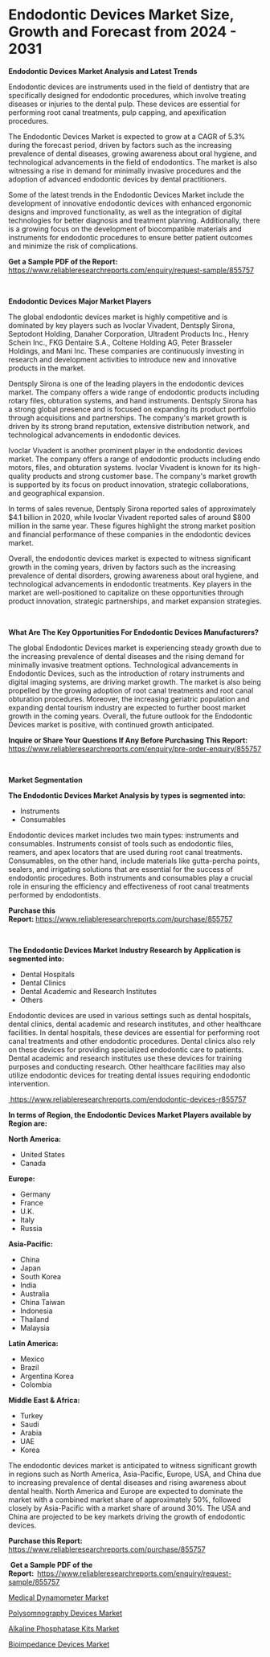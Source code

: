 <p><h1>Endodontic Devices Market Size, Growth and Forecast from 2024 - 2031</h1></p><p><strong>Endodontic Devices Market Analysis and Latest Trends</strong></p>
<p><p>Endodontic devices are instruments used in the field of dentistry that are specifically designed for endodontic procedures, which involve treating diseases or injuries to the dental pulp. These devices are essential for performing root canal treatments, pulp capping, and apexification procedures.</p><p>The Endodontic Devices Market is expected to grow at a CAGR of 5.3% during the forecast period, driven by factors such as the increasing prevalence of dental diseases, growing awareness about oral hygiene, and technological advancements in the field of endodontics. The market is also witnessing a rise in demand for minimally invasive procedures and the adoption of advanced endodontic devices by dental practitioners.</p><p>Some of the latest trends in the Endodontic Devices Market include the development of innovative endodontic devices with enhanced ergonomic designs and improved functionality, as well as the integration of digital technologies for better diagnosis and treatment planning. Additionally, there is a growing focus on the development of biocompatible materials and instruments for endodontic procedures to ensure better patient outcomes and minimize the risk of complications.</p></p>
<p><strong>Get a Sample PDF of the Report:&nbsp;</strong> <a href="https://www.reliableresearchreports.com/enquiry/request-sample/855757">https://www.reliableresearchreports.com/enquiry/request-sample/855757</a></p>
<p>&nbsp;</p>
<p><strong>Endodontic Devices Major Market Players</strong></p>
<p><p>The global endodontic devices market is highly competitive and is dominated by key players such as Ivoclar Vivadent, Dentsply Sirona, Septodont Holding, Danaher Corporation, Ultradent Products Inc., Henry Schein Inc., FKG Dentaire S.A., Coltene Holding AG, Peter Brasseler Holdings, and Mani Inc. These companies are continuously investing in research and development activities to introduce new and innovative products in the market.</p><p>Dentsply Sirona is one of the leading players in the endodontic devices market. The company offers a wide range of endodontic products including rotary files, obturation systems, and hand instruments. Dentsply Sirona has a strong global presence and is focused on expanding its product portfolio through acquisitions and partnerships. The company's market growth is driven by its strong brand reputation, extensive distribution network, and technological advancements in endodontic devices.</p><p>Ivoclar Vivadent is another prominent player in the endodontic devices market. The company offers a range of endodontic products including endo motors, files, and obturation systems. Ivoclar Vivadent is known for its high-quality products and strong customer base. The company's market growth is supported by its focus on product innovation, strategic collaborations, and geographical expansion.</p><p>In terms of sales revenue, Dentsply Sirona reported sales of approximately $4.1 billion in 2020, while Ivoclar Vivadent reported sales of around $800 million in the same year. These figures highlight the strong market position and financial performance of these companies in the endodontic devices market.</p><p>Overall, the endodontic devices market is expected to witness significant growth in the coming years, driven by factors such as the increasing prevalence of dental disorders, growing awareness about oral hygiene, and technological advancements in endodontic treatments. Key players in the market are well-positioned to capitalize on these opportunities through product innovation, strategic partnerships, and market expansion strategies.</p></p>
<p>&nbsp;</p>
<p><strong>What Are The Key Opportunities For Endodontic Devices Manufacturers?</strong></p>
<p><p>The global Endodontic Devices market is experiencing steady growth due to the increasing prevalence of dental diseases and the rising demand for minimally invasive treatment options. Technological advancements in Endodontic Devices, such as the introduction of rotary instruments and digital imaging systems, are driving market growth. The market is also being propelled by the growing adoption of root canal treatments and root canal obturation procedures. Moreover, the increasing geriatric population and expanding dental tourism industry are expected to further boost market growth in the coming years. Overall, the future outlook for the Endodontic Devices market is positive, with continued growth anticipated.</p></p>
<p><strong>Inquire or Share Your Questions If Any Before Purchasing This Report:</strong> <a href="https://www.reliableresearchreports.com/enquiry/pre-order-enquiry/855757">https://www.reliableresearchreports.com/enquiry/pre-order-enquiry/855757</a></p>
<p>&nbsp;</p>
<p><strong>Market Segmentation</strong></p>
<p><strong>The Endodontic Devices Market Analysis by types is segmented into:</strong></p>
<p><ul><li>Instruments</li><li>Consumables</li></ul></p>
<p><p>Endodontic devices market includes two main types: instruments and consumables. Instruments consist of tools such as endodontic files, reamers, and apex locators that are used during root canal treatments. Consumables, on the other hand, include materials like gutta-percha points, sealers, and irrigating solutions that are essential for the success of endodontic procedures. Both instruments and consumables play a crucial role in ensuring the efficiency and effectiveness of root canal treatments performed by endodontists.</p></p>
<p><strong>Purchase this Report:&nbsp;</strong><a href="https://www.reliableresearchreports.com/purchase/855757">https://www.reliableresearchreports.com/purchase/855757</a></p>
<p>&nbsp;</p>
<p><strong>The Endodontic Devices Market Industry Research by Application is segmented into:</strong></p>
<p><ul><li>Dental Hospitals</li><li>Dental Clinics</li><li>Dental Academic and Research Institutes</li><li>Others</li></ul></p>
<p><p>Endodontic devices are used in various settings such as dental hospitals, dental clinics, dental academic and research institutes, and other healthcare facilities. In dental hospitals, these devices are essential for performing root canal treatments and other endodontic procedures. Dental clinics also rely on these devices for providing specialized endodontic care to patients. Dental academic and research institutes use these devices for training purposes and conducting research. Other healthcare facilities may also utilize endodontic devices for treating dental issues requiring endodontic intervention.</p></p>
<p><a href="https://www.reliableresearchreports.com/endodontic-devices-r855757">&nbsp;https://www.reliableresearchreports.com/endodontic-devices-r855757</a></p>
<p><strong>In terms of Region, the Endodontic Devices Market Players available by Region are:</strong></p>
<p>
    <p> <strong> North America: </strong>
        <ul>
            <li>United States</li>
            <li>Canada</li>
        </ul>
        </p> 
    <p> <strong> Europe: </strong>
        <ul>
            <li>Germany</li>
            <li>France</li>
            <li>U.K.</li>
            <li>Italy</li>
            <li>Russia</li>
        </ul>
        </p> 
    <p> <strong> Asia-Pacific: </strong>
        <ul>
            <li>China</li>
            <li>Japan</li>
            <li>South Korea</li>
            <li>India</li>
            <li>Australia</li>
            <li>China Taiwan</li>
            <li>Indonesia</li>
            <li>Thailand</li>
            <li>Malaysia</li>
        </ul>
        </p> 
    <p> <strong> Latin America: </strong>
        <ul>
            <li>Mexico</li>
            <li>Brazil</li>
            <li>Argentina Korea</li>
            <li>Colombia</li>
        </ul>
        </p> 
    <p> <strong> Middle East & Africa: </strong>
        <ul>
            <li>Turkey</li>
            <li>Saudi</li>
            <li>Arabia</li>
            <li>UAE</li>
            <li>Korea</li>
        </ul>
    </p>
    </p>
<p><p>The endodontic devices market is anticipated to witness significant growth in regions such as North America, Asia-Pacific, Europe, USA, and China due to increasing prevalence of dental diseases and rising awareness about dental health. North America and Europe are expected to dominate the market with a combined market share of approximately 50%, followed closely by Asia-Pacific with a market share of around 30%. The USA and China are projected to be key markets driving the growth of endodontic devices.</p></p>
<p><strong>Purchase this Report: </strong><a href="https://www.reliableresearchreports.com/purchase/855757">https://www.reliableresearchreports.com/purchase/855757</a></p>
<p>&nbsp;<strong>Get a Sample PDF of the Report:&nbsp;&nbsp;</strong><a href="https://www.reliableresearchreports.com/enquiry/request-sample/855757">https://www.reliableresearchreports.com/enquiry/request-sample/855757</a></p>
<p><strong></strong></p>
<p><p><a href="https://github.com/evanArnold06/Market-Research-Report-List-1/blob/main/medical-dynamometer-market.md">Medical Dynamometer Market</a></p><p><a href="https://github.com/hraymond91428/Market-Research-Report-List-1/blob/main/polysomnography-devices-market.md">Polysomnography Devices Market</a></p><p><a href="https://github.com/nairnboy/Market-Research-Report-List-1/blob/main/alkaline-phosphatase-kits-market.md">Alkaline Phosphatase Kits Market</a></p><p><a href="https://github.com/mabutironaldo/Market-Research-Report-List-5/blob/main/bioimpedance-devices-market.md">Bioimpedance Devices Market</a></p></p>